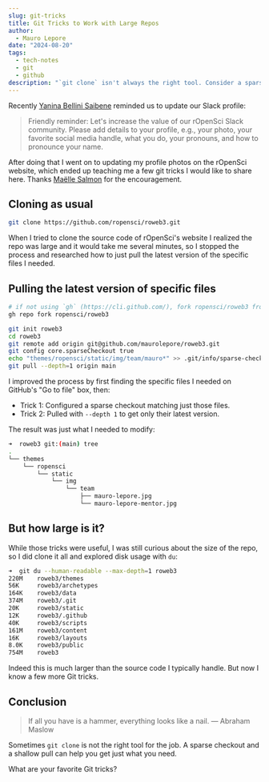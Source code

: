 ```yaml
---
slug: git-tricks
title: Git Tricks to Work with Large Repos
author:
  - Mauro Lepore
date: "2024-08-20"
tags:
  - tech-notes
  - git
  - github
description: "`git clone` isn't always the right tool. Consider a sparse checkout and shallow pull."
---
```


Recently [Yanina Bellini Saibene](/author/yanina-bellini-saibene/) reminded us
to update our Slack profile:

> Friendly reminder: Let's increase the value of our rOpenSci Slack community.
Please add details to your profile, e.g., your photo, your favorite social media
handle, what you do, your pronouns, and how to pronounce your name.

After doing that I went on to updating my profile photos on the rOpenSci
website, which ended up teaching me a few git tricks I would like to share here.
Thanks [Maëlle Salmon](/author/ma%C3%ABlle-salmon/) for the encouragement.

## Cloning as usual

```bash
git clone https://github.com/ropensci/roweb3.git
```

When I tried to clone the source code of rOpenSci's website I realized the repo
was large and it would take me several minutes, so I stopped the process and
researched how to just pull the latest version of the specific files I needed.

## Pulling the latest version of specific files

```bash
# if not using `gh` (https://cli.github.com/), fork ropensci/roweb3 from GitHub
gh repo fork ropensci/roweb3

git init roweb3
cd roweb3
git remote add origin git@github.com/maurolepore/roweb3.git
git config core.sparseCheckout true
echo "themes/ropensci/static/img/team/mauro*" >> .git/info/sparse-checkout
git pull --depth=1 origin main
```

I improved the process by first finding the specific files I needed on GitHub's
"Go to file" box, then:

* Trick 1: Configured a sparse checkout matching just those files.
* Trick 2: Pulled with `--depth 1` to get only their latest version.

The result was just what I needed to modify:

```bash
➜  roweb3 git:(main) tree
.
└── themes
    └── ropensci
        └── static
            └── img
                └── team
                    ├── mauro-lepore.jpg
                    └── mauro-lepore-mentor.jpg
```

## But how large is it?

While those tricks were useful, I was still curious about the size of the repo,
so I did clone it all and explored disk usage with `du`:

```bash
➜  git du --human-readable --max-depth=1 roweb3
220M    roweb3/themes
56K     roweb3/archetypes
164K    roweb3/data
374M    roweb3/.git
20K     roweb3/static
12K     roweb3/.github
40K     roweb3/scripts
161M    roweb3/content
16K     roweb3/layouts
8.0K    roweb3/public
754M    roweb3
```

Indeed this is much larger than the source code I typically handle. But now I
know a few more Git tricks.

## Conclusion

> If all you have is a hammer, everything looks like a nail. — Abraham Maslow

Sometimes `git clone` is not the right tool for the job. A sparse checkout and a
shallow pull can help you get just what you need.

What are your favorite Git tricks?
